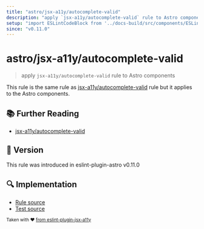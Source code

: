 ```yaml
---
title: "astro/jsx-a11y/autocomplete-valid"
description: "apply `jsx-a11y/autocomplete-valid` rule to Astro components"
setup: "import ESLintCodeBlock from '../docs-build/src/components/ESLintCodeBlockWrap.astro'"
since: "v0.11.0"
---
```


# astro/jsx-a11y/autocomplete-valid

> apply `jsx-a11y/autocomplete-valid` rule to Astro components

This rule is the same rule as [jsx-a11y/autocomplete-valid](https://github.com/jsx-eslint/eslint-plugin-jsx-a11y/tree/HEAD/docs/rules/autocomplete-valid.md) rule but it applies to the Astro components.

## :books: Further Reading

- [jsx-a11y/autocomplete-valid](https://github.com/jsx-eslint/eslint-plugin-jsx-a11y/tree/HEAD/docs/rules/autocomplete-valid.md)

## :rocket: Version

This rule was introduced in eslint-plugin-astro v0.11.0

## :mag: Implementation

- [Rule source](https://github.com/ota-meshi/eslint-plugin-astro/blob/main/src/rules/jsx-a11y/autocomplete-valid.ts)
- [Test source](https://github.com/ota-meshi/eslint-plugin-astro/blob/main/tests/src/rules/jsx-a11y/autocomplete-valid.ts)

<sup>Taken with ❤️ [from eslint-plugin-jsx-a11y](https://github.com/jsx-eslint/eslint-plugin-jsx-a11y/tree/HEAD/docs/rules/autocomplete-valid.md)</sup>
